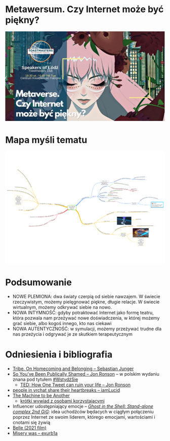 # Metawersum. Czy Internet może być piękny?

![Czy internet może być piękny? Spotkanie klubu Speakers of Łódź 28.06.2022](images/belle-spotkanie-tm.jpg)

# Mapa myśli tematu

![Mapa myśli](images/belle-mindmap.png)

# Podsumowanie

- NOWE PLEMIONA: dwa światy czerpią od siebie nawzajem. W świecie rzeczywistym, możemy pielęgnować piękne, długie relacje. W świecie wirtualnym, możemy odkrywać siebie na nowo.
- NOWA INTYMNOŚĆ: gdyby potraktować Internet jako formę teatru, która pozwala nam przeżywać nowe doświadczenia, w której możemy grać siebie, albo kogoś innego, kto nas ciekawi
- NOWA AUTENTYCZNOŚĆ: w symulacji, możemy przeżywać trudne dla nas przeżycia i odgrywać je ze skutkiem terapeutycznym

# Odniesienia i bibliografia

- [Tribe. On Homecoming and Belonging – Sebastian Junger](http://www.sebastianjunger.com/tribe-by-sebastian-junger)
- [So You've Been Publically Shamed – Jon Ronson](https://en.wikipedia.org/wiki/So_You%27ve_Been_Publicly_Shamed) – w polskim wydaniu znana pod tytułem [#WstydźSię](https://lubimyczytac.pl/ksiazka/4443980/wstydzsie)
  - [TED: How One Tweet can ruin your life – Jon Ronson](https://www.youtube.com/watch?v=wAIP6fI0NAI)
- [people in vrchat share their heartbreaks – iamLucid](https://www.youtube.com/watch?v=3X7dRWmnFr4)
- [The Machine to be Another](http://beanotherlab.org/home/work/tmtba/)
  - [krótki wywiad z osobami korzystającymi](https://www.youtube.com/watch?v=WCprfChibTE)
- Influencer udostępniający emocje – _[Ghost in the Shell: Stand-alone complex 2nd GiG](https://ghostintheshell.fandom.com/wiki/Stand_Alone_Complex_2nd_GIG)_: idea uchodźców będacych w ciągłym połączeniu poprzez Internet ze swoim liderem, którego emocjami, wartościami i cnotami się żywią
- [Belle (2021 film)](https://en.wikipedia.org/wiki/Belle_(2021_film))
- [Misery was – exurb1a](https://www.youtube.com/watch?v=n__42UNIhvU)

